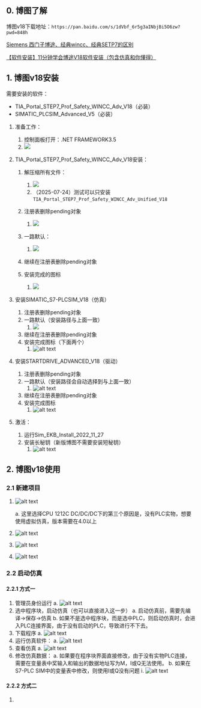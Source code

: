 ## 0. 博图了解

博图v18下载地址：`https://pan.baidu.com/s/1dVbf_6r5g3aINbjBi5O6zw?pwd=848h`

[Siemens 西门子博途、经典wincc、经典SETP7的区别](https://www.cnblogs.com/ybqjymy/p/17613513.html)

[【软件安装】11分钟学会博途V18软件安装（包含仿真和你懂得）](https://www.bilibili.com/video/BV1UY411m7Pf/?spm_id_from=333.337.search-card.all.click)

## 1. 博图v18安装

需要安装的软件：

- TIA_Portal_STEP7_Prof_Safety_WINCC_Adv_V18（必装）
- SIMATIC_PLCSIM_Advanced_V5（必装）

1. 准备工作：

	1. 控制面板打开：.NET FRAMEWORK3.5
	2. ![](assets/20250323.png)

2. TIA_Portal_STEP7_Prof_Safety_WINCC_Adv_V18安装：

	1. 解压缩所有文件：
		1. ![](assets/20250323-1.png)
        2. （2025-07-24）测试可以只安装`TIA_Portal_STEP7_Prof_Safety_WINCC_Adv_Unified_V18`
	2. 注册表删除pending对象
		1. ![](assets/20250323-2.png)

	3. 一路默认：
		1. ![](assets/20250323-3.png)
	4. 继续在注册表删除pending对象
	5. 安装完成的图标
		1. ![](assets/20250323-4.png)

3. 安装SIMATIC_S7-PLCSIM_V18（仿真）

    1. 注册表删除pending对象
    2. 一路默认（安装路径与上面一致）
        1. ![](assets/20250323-5.png)
    3. 继续在注册表删除pending对象
    4. 安装完成图标（下面两个）
        1. ![alt text](assets/image.png)

4. 安装STARTDRIVE_ADVANCED_V18（驱动）

    1. 注册表删除pending对象
    2. 一路默认（安装路径会自动选择到与上面一致）
        1. ![alt text](assets/image-1.png)
    3. 继续在注册表删除pending对象
    4. 安装完成图标
        1. ![alt text](assets/image-12.png)

5. 激活：

    1. 运行Sim_EKB_Install_2022_11_27
    2. 安装长秘钥（新版博图不需要安装短秘钥）
        1. ![alt text](assets/image-2.png)

## 2. 博图v18使用

### 2.1 新建项目

1. ![alt text](assets/image-3.png)

    a. 这里选择CPU 1212C DC/DC/DC下的第三个原因是，没有PLC实物，想要使用虚拟仿真，版本需要在4.0以上

2. ![alt text](assets/image-4.png)
3. ![alt text](assets/image-5.png)
4. ![alt text](assets/image-6.png)

### 2.2 启动仿真

#### 2.2.1 方式一

1. 管理员身份运行
        a. ![alt text](assets/image-7.png)
2. 选中程序块，启动仿真（也可以直接进入这一步）
    a. 启动仿真前，需要先编译→保存→仿真
    b. 如果不是选中程序块，而是选中PLC，则启动仿真时，会进入PLC连接界面，由于没有启动的PLC，导致进行不下去。
3. 下载程序
    a. ![alt text](assets/image-8.png)
4. 运行仿真软件：
    a. ![alt text](assets/image-9.png)
5. 查看仿真
    a. ![alt text](assets/image-10.png)
6. 修改仿真数据：
    a. 如果要在程序块界面直接修改，由于没有实物PLC连接，需要在变量表中奖输入和输出的数据地址写为M，I或Q无法使用。
    b. 如果在S7-PLC SIM中的变量表中修改，则使用I或Q没有问题
        i. ![alt text](assets/image-11.png)

#### 2.2.2 方式二

1. 